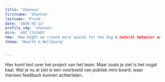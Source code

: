 ```yaml
---
title: 'Shannon'
firstname: 'Shannon'
lastname: 'Pronk'
date: '2020-01-13'
profile_img: 'shannon'
miro: 'o9J_lYu1mbY'
hmw: 'How might we create more spaces for the dog's natural behavior and communication?'
theme: 'Health & Wellbeing'


---
```


Hier komt text over het project van het team. Maar zoals je ziet is het nogal kaal. Wat je nu al ziet is een voorbeeld van publiek miro board, waar mensen feedback kunnen achterlaten.


